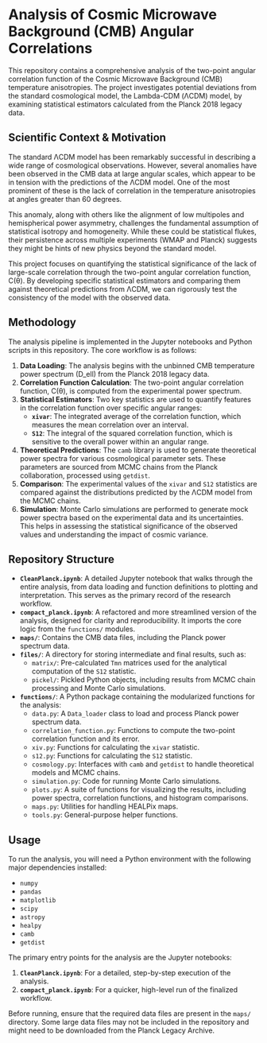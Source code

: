 # Analysis of Cosmic Microwave Background (CMB) Angular Correlations

This repository contains a comprehensive analysis of the two-point angular correlation function of the Cosmic Microwave Background (CMB) temperature anisotropies. The project investigates potential deviations from the standard cosmological model, the Lambda-CDM (ΛCDM) model, by examining statistical estimators calculated from the Planck 2018 legacy data.

## Scientific Context & Motivation

The standard ΛCDM model has been remarkably successful in describing a wide range of cosmological observations. However, several anomalies have been observed in the CMB data at large angular scales, which appear to be in tension with the predictions of the ΛCDM model. One of the most prominent of these is the lack of correlation in the temperature anisotropies at angles greater than 60 degrees.

This anomaly, along with others like the alignment of low multipoles and hemispherical power asymmetry, challenges the fundamental assumption of statistical isotropy and homogeneity. While these could be statistical flukes, their persistence across multiple experiments (WMAP and Planck) suggests they might be hints of new physics beyond the standard model.

This project focuses on quantifying the statistical significance of the lack of large-scale correlation through the two-point angular correlation function, C(θ). By developing specific statistical estimators and comparing them against theoretical predictions from ΛCDM, we can rigorously test the consistency of the model with the observed data.

## Methodology

The analysis pipeline is implemented in the Jupyter notebooks and Python scripts in this repository. The core workflow is as follows:

1.  **Data Loading**: The analysis begins with the unbinned CMB temperature power spectrum (D_ell) from the Planck 2018 legacy data.
2.  **Correlation Function Calculation**: The two-point angular correlation function, C(θ), is computed from the experimental power spectrum.
3.  **Statistical Estimators**: Two key statistics are used to quantify features in the correlation function over specific angular ranges:
    *   **`xivar`**: The integrated average of the correlation function, which measures the mean correlation over an interval.
    *   **`S12`**: The integral of the squared correlation function, which is sensitive to the overall power within an angular range.
4.  **Theoretical Predictions**: The `camb` library is used to generate theoretical power spectra for various cosmological parameter sets. These parameters are sourced from MCMC chains from the Planck collaboration, processed using `getdist`.
5.  **Comparison**: The experimental values of the `xivar` and `S12` statistics are compared against the distributions predicted by the ΛCDM model from the MCMC chains.
6.  **Simulation**: Monte Carlo simulations are performed to generate mock power spectra based on the experimental data and its uncertainties. This helps in assessing the statistical significance of the observed values and understanding the impact of cosmic variance.

## Repository Structure

-   **`CleanPlanck.ipynb`**: A detailed Jupyter notebook that walks through the entire analysis, from data loading and function definitions to plotting and interpretation. This serves as the primary record of the research workflow.
-   **`compact_planck.ipynb`**: A refactored and more streamlined version of the analysis, designed for clarity and reproducibility. It imports the core logic from the `functions/` modules.
-   **`maps/`**: Contains the CMB data files, including the Planck power spectrum data.
-   **`files/`**: A directory for storing intermediate and final results, such as:
    -   `matrix/`: Pre-calculated `Tmn` matrices used for the analytical computation of the `S12` statistic.
    -   `pickel/`: Pickled Python objects, including results from MCMC chain processing and Monte Carlo simulations.
-   **`functions/`**: A Python package containing the modularized functions for the analysis:
    -   `data.py`: A `Data_loader` class to load and process Planck power spectrum data.
    -   `correlation_function.py`: Functions to compute the two-point correlation function and its error.
    -   `xiv.py`: Functions for calculating the `xivar` statistic.
    -   `s12.py`: Functions for calculating the `S12` statistic.
    -   `cosmology.py`: Interfaces with `camb` and `getdist` to handle theoretical models and MCMC chains.
    -   `simulation.py`: Code for running Monte Carlo simulations.
    -   `plots.py`: A suite of functions for visualizing the results, including power spectra, correlation functions, and histogram comparisons.
    -   `maps.py`: Utilities for handling HEALPix maps.
    -   `tools.py`: General-purpose helper functions.

## Usage

To run the analysis, you will need a Python environment with the following major dependencies installed:

-   `numpy`
-   `pandas`
-   `matplotlib`
-   `scipy`
-   `astropy`
-   `healpy`
-   `camb`
-   `getdist`

The primary entry points for the analysis are the Jupyter notebooks:

1.  **`CleanPlanck.ipynb`**: For a detailed, step-by-step execution of the analysis.
2.  **`compact_planck.ipynb`**: For a quicker, high-level run of the finalized workflow.

Before running, ensure that the required data files are present in the `maps/` directory. Some large data files may not be included in the repository and might need to be downloaded from the Planck Legacy Archive.